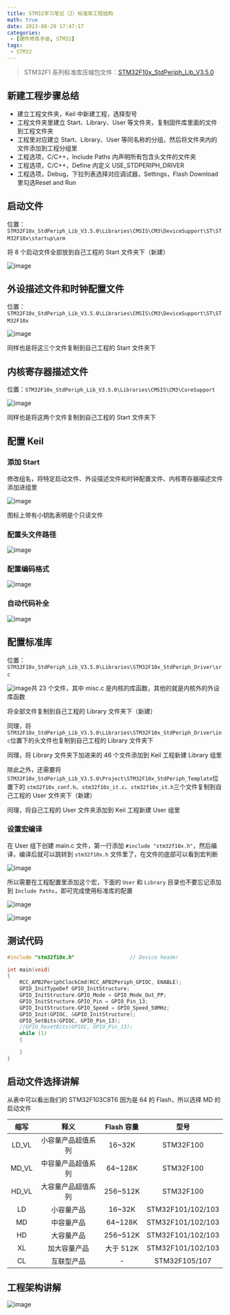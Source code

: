 ```yaml
---
title: STM32学习笔记（2）标准库工程结构
math: true
date: 2023-08-29 17:47:17
categories:
 - [硬件修炼手册, STM32]
tags: 
 - STM32
---
```


> STM32F1 系列标准库压缩包文件：[STM32F10x_StdPeriph_Lib_V3.5.0](https://pan.aayu.today/?dir=/%E5%B8%B8%E7%94%A8%E8%BD%AF%E4%BB%B6%E5%92%8C%E5%B7%A5%E5%85%B7/STM32)

## 新建工程步骤总结

* 建立工程文件夹，Keil 中新建工程，选择型号
* 工程文件夹里建立 Start、Library、User 等文件夹，复制固件库里面的文件到工程文件夹
* 工程里对应建立 Start、Library、User 等同名称的分组，然后将文件夹内的文件添加到工程分组里
* 工程选项，C/C++，Include Paths 内声明所有包含头文件的文件夹
* 工程选项，C/C++，Define 内定义 USE_STDPERIPH_DRIVER
* 工程选项，Debug，下拉列表选择对应调试器，Settings，Flash Download里勾选Reset and Run

## 启动文件

位置：`STM32F10x_StdPeriph_Lib_V3.5.0\Libraries\CMSIS\CM3\DeviceSupport\ST\STM32F10x\startup\arm`​

将 8 个启动文件全部放到自己工程的 Start 文件夹下（新建）

​![image](assets/image-20230829212143-5d0x0tp.png)​

## 外设描述文件和时钟配置文件

位置：`STM32F10x_StdPeriph_Lib_V3.5.0\Libraries\CMSIS\CM3\DeviceSupport\ST\STM32F10x`​

​![image](assets/image-20230829212411-pm78zc6.png)​

同样也是将这三个文件复制到自己工程的 Start 文件夹下

## 内核寄存器描述文件

位置：`STM32F10x_StdPeriph_Lib_V3.5.0\Libraries\CMSIS\CM3\CoreSupport`​

​![image](assets/image-20230829212838-hqf1g5v.png)​

同样也是将这两个文件复制到自己工程的 Start 文件夹下

## 配置 Keil

### 添加 Start

修改组名，将特定启动文件、外设描述文件和时钟配置文件、内核寄存器描述文件添加进组里

​![image](assets/image-20230829213121-1vq46xa.png)​

图标上带有小钥匙表明是个只读文件

### 配置头文件路径

​![image](assets/image-20230829213447-f4e3gcu.png)​

### 配置编码格式

​![image](assets/image-20230829215044-gs0iluz.png)​

### 自动代码补全

​![image](assets/image-20230829220157-37a9fqw.png)​

## 配置标准库

位置：`STM32F10x_StdPeriph_Lib_V3.5.0\Libraries\STM32F10x_StdPeriph_Driver\src`​

​![image](assets/image-20230829225009-nvrj73x.png)共 23 个文件，其中 misc.c 是内核的库函数，其他的就是内核外的外设库函数

将全部文件复制到自己工程的 Library 文件夹下（新建）

同理，将 `STM32F10x_StdPeriph_Lib_V3.5.0\Libraries\STM32F10x_StdPeriph_Driver\inc`​ 位置下的头文件也复制到自己工程的 Library 文件夹下

同理，将 Library 文件夹下加进来的 46 个文件添加到 Keil 工程新建 Library 组里

除此之外，还需要将 `STM32F10x_StdPeriph_Lib_V3.5.0\Project\STM32F10x_StdPeriph_Template`​ 位置下的 `stm32f10x_conf.h`​、`stm32f10x_it.c`​、`stm32f10x_it.h`​ 三个文件复制到自己工程的 User 文件夹下（新建）

同理，将自己工程的 User 文件夹添加到 Keil 工程新建 User 组里

### 设置宏编译

在 User 组下创建 main.c 文件，第一行添加 `#include "stm32f10x.h"`​，然后编译，编译后就可以跳转到 `stm32f10x.h`​ 文件里了，在文件的底部可以看到宏判断

​![image](assets/image-20230829230237-napgeka.png)​

所以需要在工程配置里添加这个宏，下面的 `User` ​和 `Library` ​目录也不要忘记添加到 `Include Paths`​，即可完成使用标准库的配置

​![image](assets/image-20230829230313-7bdwc9w.png)​

​![image](assets/image-20230829230521-a8nrtvp.png)​

## 测试代码

```c
#include "stm32f10x.h"                  // Device header

int main(void)
{
	RCC_APB2PeriphClockCmd(RCC_APB2Periph_GPIOC, ENABLE);
	GPIO_InitTypeDef GPIO_InitStructure;
	GPIO_InitStructure.GPIO_Mode = GPIO_Mode_Out_PP;
	GPIO_InitStructure.GPIO_Pin = GPIO_Pin_13;
	GPIO_InitStructure.GPIO_Speed = GPIO_Speed_50MHz;
	GPIO_Init(GPIOC, &GPIO_InitStructure);
	GPIO_SetBits(GPIOC, GPIO_Pin_13);
	//GPIO_ResetBits(GPIOC, GPIO_Pin_13);
	while (1)
	{

	}
}
```

## 启动文件选择讲解

从表中可以看出我们的 STM32F103C8T6 因为是 64 的 Flash，所以选择 MD 的启动文件

|缩写|释义|Flash 容量|型号|
| :---: | :----------------: | :--------: | :---------------: |
|LD_VL|小容量产品超值系列|16~32K|STM32F100|
|MD_VL|中容量产品超值系列|64~128K|STM32F100|
|HD_VL|大容量产品超值系列|256~512K|STM32F100|
|LD|小容量产品|16~32K|STM32F101/102/103|
|MD|中容量产品|64~128K|STM32F101/102/103|
|HD|大容量产品|256~512K|STM32F101/102/103|
|XL|加大容量产品|大于 512K|STM32F101/102/103|
|CL|互联型产品|-|STM32F105/107|

## 工程架构讲解

​![image](assets/image-20230829232745-0l14829.png)​
